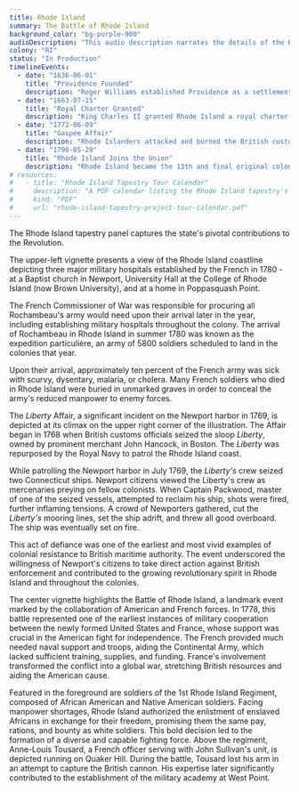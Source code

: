 ```yaml
---
title: Rhode Island
summary: The Battle of Rhode Island
background_color: "bg-purple-900"
audioDescription: "This audio description narrates the details of the Rhode Island Tapestry, which depicts the state's founding as a haven for religious freedom by Roger Williams and its maritime and industrial heritage."
colony: "RI"
status: "In Production"
timelineEvents:
  - date: "1636-06-01"
    title: "Providence Founded"
    description: "Roger Williams established Providence as a settlement based on principles of religious freedom after being banished from the Massachusetts Bay Colony for his religious views."
  - date: "1663-07-15"
    title: "Royal Charter Granted"
    description: "King Charles II granted Rhode Island a royal charter that explicitly guaranteed religious freedom, the first colony to receive such protection in its founding documents."
  - date: "1772-06-09"
    title: "Gaspee Affair"
    description: "Rhode Islanders attacked and burned the British customs schooner HMS Gaspee, one of the first acts of violent resistance to British authority in the colonies."
  - date: "1790-05-29"
    title: "Rhode Island Joins the Union"
    description: "Rhode Island became the 13th and final original colony to ratify the Constitution and join the United States, after initially refusing due to concerns about federal power."
# resources:
#   - title: "Rhode Island Tapestry Tour Calendar"
#     description: "A PDF calendar listing the Rhode Island tapestry's tour dates."
#     kind: "PDF"
#     url: "rhode-island-tapestry-project-tour-calendar.pdf"
---
```


The Rhode Island tapestry panel captures the state's pivotal contributions to the Revolution.

The upper-left vignette presents a view of the Rhode Island coastline depicting three major military hospitals established by
the French in 1780 - at a Baptist church in Newport, University Hall at the College of Rhode Island (now Brown University),
and at a home in Poppasquash Point.

The French Commissioner of War was responsible for procuring all Rochambeau's army would need upon their arrival later in
the year, including establishing military hospitals throughout the colony. The arrival of Rochambeau in Rhode Island in summer
1780 was known as the expedition particulière, an army of 5800 soldiers scheduled to land in the colonies that year.

Upon their arrival, approximately ten percent of the French army was sick with scurvy, dysentary, malaria, or cholera. Many
French soldiers who died in Rhode Island were buried in unmarked graves in order to conceal the army's reduced manpower to
enemy forces.

The _Liberty_ Affair, a significant incident on the Newport harbor in 1769, is depicted at its climax on the upper right corner of
the illustration. The Affair began in 1768 when British customs officials seized the sloop _Liberty_, owned by prominent merchant
John Hancock, in Boston. The _Liberty_ was repurposed by the Royal Navy to patrol the Rhode Island coast.

While patrolling the Newport harbor in July 1769, the _Liberty's_ crew seized two Connecticut ships. Newport citizens viewed the
Liberty's crew as mercenaries preying on fellow colonists. When Captain Packwood, master of one of the seized vessels, attempted
to reclaim his ship, shots were fired, further inflaming tensions. A crowd of Newporters gathered, cut the _Liberty's_ mooring lines,
set the ship adrift, and threw all good overboard. The ship was eventually set on fire.

This act of defiance was one of the earliest and most vivid examples of colonial resistance to British maritime authority. The
event underscored the willingness of Newport's citizens to take direct action against British enforcement and contributed to the
growing revolutionary spirit in Rhode Island and throughout the colonies.

The center vignette highlights the Battle of Rhode Island, a landmark event marked by the collaboration of American and French
forces. In 1778, this battle represented one of the earliest instances of military cooperation between the newly formed United
States and France, whose support was crucial in the American fight for independence. The French provided much needed naval support
and troops, aiding the Continental Army, which lacked sufficient training, supplies, and funding. France's involvement transformed
the conflict into a global war, stretching British resources and aiding the American cause.

Featured in the foreground are soldiers of the 1st Rhode Island Regiment, composed of African American and Native American soldiers.
Facing manpower shortages, Rhode Island authorized the enlistment of enslaved Africans in exchange for their freedom, promising
them the same pay, rations, and bounty as white soldiers. This bold decision led to the formation of a diverse and capable fighting force.
Above the regiment, Anne-Louis Tousard, a French officer serving with John Sullivan's unit, is depicted running on
Quaker Hill. During the battle, Tousard lost his arm in an attempt to capture the British cannon. His expertise
later significantly contributed to the establishment of the military academy at West Point.
